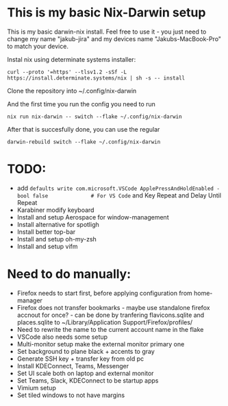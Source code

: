 # This is my basic Nix-Darwin setup

This is my basic darwin-nix install. Feel free to use it - you just need to change my name "jakub-jira" and my devices name "Jakubs-MacBook-Pro" to match your device.

Instal nix using determinate systems installer:

```
curl --proto '=https' --tlsv1.2 -sSf -L https://install.determinate.systems/nix | sh -s -- install
```

Clone the repository into ~/.config/nix-darwin

And the first time you run the config you need to run
```
nix run nix-darwin -- switch --flake ~/.config/nix-darwin
```

After that is succesfully done, you can use the regular 
```
darwin-rebuild switch --flake ~/.config/nix-darwin
```

# TODO:
 - add ```defaults write com.microsoft.VSCode ApplePressAndHoldEnabled -bool false              # For VS Code``` and Key Repeat and Delay Until Repeat
 - Karabiner modify keyboard
 - Install and setup Aerospace for window-management
 - Install alternative for spotligh
 - Install better top-bar
 - Install and setup oh-my-zsh
 - Install and setup vifm 

# Need to do manually:
 - Firefox needs to start first, before applying configuration from home-manager
 - Firefox does not transfer bookmarks - maybe use standalone firefox accnout for once? - can be done by tranfering flavicons.sqlite and places.sqlite to ~/Library/Application Support/Firefox/profiles/<profile name>
 - Need to rewrite the name to the current account name in the flake
 - VSCode also needs some setup
 - Multi-monitor setup make the external monitor primary one
 - Set background to plane black + accents to gray
 - Generate SSH key + transfer key from old pc
 - Install KDEConnect, Teams, Messenger
 - Set UI scale both on laptop and external monitor
 - Set Teams, Slack, KDEConnect to be startup apps
 - Vimium setup
 - Set tiled windows to not have margins

